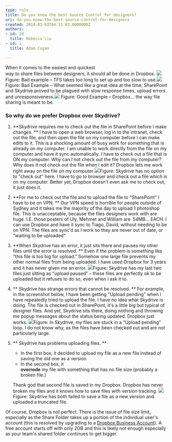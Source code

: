 ```yaml
---
type: rule
title: Do you know the best Source Control for designers?
uri: do-you-know-the-best-source-control-for-designers
created: 2014-03-03T04:11:03.0000000Z
authors:
- id: 20
  title: Rebecca Liu
- id: 1
  title: Adam Cogan

---
```



When it comes to the easiest and quickest<br>way to share files between designers, it should all be done in Dropbox.
![](/Management/Rules-to-Better-Designers/PublishingImages/Designer-Source-Control-TFS.png) Figure: Bad example – TFS takes too long to set up and too slow to use.![](/Management/Rules-to-Better-Designers/PublishingImages/Designer-Source-Control-SkyDrive.png) Figure: Bad Example – What seemed like a great idea at the time, SharePoint and Skydrive proved to be plagued with slow response times, upload errors and unresponsiveness.![](/Management/Rules-to-Better-Designers/PublishingImages/Designer-Source-Control-Dropbox.png) Figure: Good Example – Dropbox… the way file sharing is meant to be.
### So why do we prefer Dropbox over Skydrive?

1. **Skydrive requires me to check out the file in SharePoint before I make changes. **    I have to open a web browser, log in to the intranet, check out the file, and then open the file on my computer before I can make edits to it. This is a shocking amount of busy work for something that is already on my computer. I am unable to work directly from the file on my computer and have it sync automatically. I have to check out a file that is ON my computer. Why can I not check out the file from my computer? Why does it not check out the file when I edit it?
    Dropbox lets me work right away on the file on my computer
![](/Management/Rules-to-Better-Designers/PublishingImages/Designer-Source-Control-SkyDriveCheckout.png)Figure: Skydrive has no option to "check out" here. I have to go to browser and check out a file which is on my computer. Better yet, Dropbox doesn't even ask me to check out, it just does it.
2. **For me to check out the file and to upload the file to "SharePoint" I have to be on VPN. **    Our VPN speed is horrible for people outside of Sydney and it takes me the majority of the day to upload 1 photoshop file. This is unacceptable, because the files designers work with are huge. I.E. those posters of Uly, Mehmet and William are  54MB… EACH.
    I can use Dropbox and have it sync to Tiago, David, without needing to be on VPN. The files are sync'd as I work so they are never out of date, or "waiting to be uploaded"
3. **When Skydrive has an error, it just sits there and pauses my other files until the error is resolved. **    Even if the problem is something like "this file is too big for upload." Somehow one large file prevents my other normal files from being uploaded.
    I have used Dropbox for 3 years and it has never given me an error.
![](/Management/Rules-to-Better-Designers/PublishingImages/Designer-Source-Control-SkyDriveUploadPaused.png)Figure: Skydrive has my last two files just sitting as "upload paused" – these files are perfectly ok to be uploaded but it refuses to do so, even when I ask it to.
4. **      Skydrive has strange errors that cannot be resolved. **    For example, in the screenshot below, I have been getting "Upload pending" when I have repeatedly tried to upload the file. I have no idea what Skydrive is doing. The file is checked out in SharePoint, it's a little big but typical of designer files. And yet, Skydrive sits there, doing nothing and throwing me popup messages about the status being updated.
    Dropbox just works.
![](/Management/Rules-to-Better-Designers/PublishingImages/Designer-Source-Control-SkyDriveLoop.png)Figure: In Skydrive, my files are stuck in a "Upload pending" loop. I do not know why, as the files have been checked out and are not particularly large.
5. ** Skydrive has problems uploading files. **    

    - In the first box, it decided to upload my file as a new file instead of saving the old one as a version
    - In the second box, it <br>            **overrode** my file with something that has no file size (probably a broken file.)

    
    Thank god that second file is saved in my Dropbox. Dropbox has never broken my files and it knows how to save files with version tracking.
![](/Management/Rules-to-Better-Designers/PublishingImages/Designer-Source-Control-SkyDriveError.png)Figure: Skydrive has both failed to save a file as a new version and uploaded a truncated file.


Of course, Dropbox is not perfect. There is the issue of file size limit, especially as the Share Folder takes up a portion of the individual user's account (this is resolved by upgrading to a     [Dropbox Business Account](https&#58;//www.dropbox.com/help/59/en)). A free account starts off with only 2GB and this is likely not enough especially as your team's shared folder continues to get bigger.

